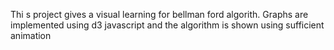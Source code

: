 Thi s project gives a visual learning for bellman ford algorith.
Graphs are implemented using d3 javascript
and the algorithm is shown using sufficient animation
